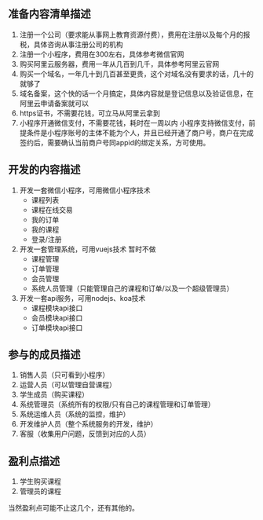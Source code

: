 ## 准备内容清单描述

1. 注册一个公司（要求能从事网上教育资源付费），费用在注册以及每个月的报税，具体咨询从事注册公司的机构
2. 注册一个小程序，费用在300左右，具体参考微信官网
3. 购买阿里云服务器，费用一年从几百到几千，具体参考阿里云官网
4. 购买一个域名，一年几十到几百甚至更贵，这个对域名没有要求的话，几十的就够了
5. 域名备案，这个快的话一个月搞定，具体内容就是登记信息以及验证信息，在阿里云申请备案就可以
6. https证书，不需要花钱，可立马从阿里云拿到
7. 小程序开通微信支付，不需要花钱，耗时在一周以内
小程序支持微信支付，前提条件是小程序账号的主体不能为个人，并且已经开通了商户号，商户在完成签约后，需要确认当前商户号同appid的绑定关系，方可使用。

## 开发的内容描述

1. 开发一套微信小程序，可用微信小程序技术
    - 课程列表
    - 课程在线交易
    - 我的订单
    - 我的课程
    - 登录/注册
2. 开发一套管理系统，可用vuejs技术 暂时不做
    - 课程管理
    - 订单管理
    - 会员管理
    - 系统人员管理（只能管理自己的课程和订单/以及一个超级管理员）
3. 开发一套api服务，可用nodejs、koa技术
    - 课程模块api接口
    - 会员模块api接口
    - 订单模块api接口

## 参与的成员描述

1. 销售人员（只可看到小程序）
2. 运营人员（可以管理自营课程）
3. 学生成员（购买课程）
4. 系统管理员（系统所有的权限/只有自己的课程管理和订单管理）
5. 系统运维人员（系统的监控，维护）
6. 开发维护人员（整个系统服务的开发，维护）
7. 客服（收集用户问题，反馈到对应的人员）

## 盈利点描述

1. 学生购买课程
2. 管理员的课程

当然盈利点可能不止这几个，还有其他的。